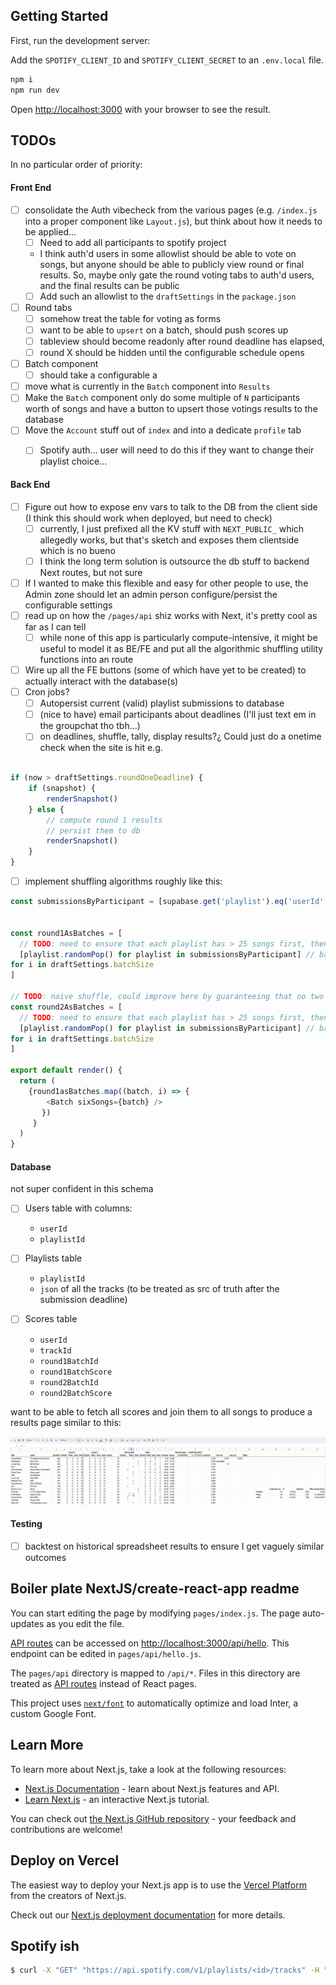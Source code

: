 ## Getting Started

First, run the development server:

Add the `SPOTIFY_CLIENT_ID` and `SPOTIFY_CLIENT_SECRET` to an `.env.local` file.

```bash
npm i
npm run dev
```

Open [http://localhost:3000](http://localhost:3000) with your browser to see the result.

## TODOs
In no particular order of priority:

#### Front End 
- [ ] consolidate the Auth vibecheck from the various pages (e.g. `/index.js` into a proper component like `Layout.js`), but think about how it needs to be applied... 
  - [ ] Need to add all participants to spotify project
  - I think auth'd users in some allowlist should be able to vote on songs, but anyone should be able to publicly view round or final results.  So, maybe only gate the round voting tabs to auth'd users, and the final results can be public
  - [ ] Add such an allowlist to the `draftSettings` in the `package.json`
- [ ] Round tabs
  - [ ] somehow treat the table for voting as forms
  - [ ] want to be able to `upsert` on a batch, should push scores up
  - [ ] tableview should become readonly after round deadline has elapsed, 
  - [ ] round X should be hidden until the configurable schedule opens
- [ ] Batch component
  - [ ] should take a configurable a
- [ ] move what is currently in the `Batch` component into `Results` 
- [ ] Make the `Batch` component only do some multiple of `N` participants worth of songs and have a button to upsert those votings results to the database
- [ ] Move the `Account` stuff out of `index` and into a dedicate `profile` tab
  - [ ] Spotify auth... user will need to do this if they want to change their playlist choice...


#### Back End

- [ ] Figure out how to expose env vars to talk to the DB from the client side (I think this should work when deployed, but need to check)
  - [ ] currently, I just prefixed all the KV stuff with `NEXT_PUBLIC_` which allegedly works, but that's sketch and exposes them clientside which is no bueno
  - [ ] I think the long term solution is outsource the db stuff to backend Next routes, but not sure
- [ ] If I wanted to make this flexible and easy for other people to use, the Admin zone should let an admin person configure/persist the configurable settings
- [ ] read up on how the `/pages/api` shiz works with Next, it's pretty cool as far as I can tell
  - [ ] while none of this app is particularly compute-intensive, it might be useful to model it as BE/FE and put all the algorithmic shuffling utility functions into an route
- [ ] Wire up all the FE buttons (some of which have yet to be created) to actually interact with the database(s)
- [ ] Cron jobs? 
  - [ ] Autopersist current (valid) playlist submissions to database
  - [ ] (nice to have) email participants about deadlines (I'll just text em in the groupchat tho tbh...)
  - [ ] on deadlines, shuffle, tally, display results?¿ Could just do a onetime check when the site is hit e.g. 

```js 

if (now > draftSettings.roundOneDeadline) {
    if (snapshot) {
        renderSnapshot()
    } else {
        // compute round 1 results
        // persist them to db 
        renderSnapshot()
    }
} 
```

- [ ] implement shuffling algorithms roughly like this:

```js
const submissionsByParticipant = [supabase.get('playlist').eq('userId', user.id) in supbase.get('users') ] // should be an array playlists


const round1AsBatches = [ 
  // TODO: need to ensure that each playlist has > 25 songs first, then 
  [playlist.randomPop() for playlist in submissionsByParticipant] // batch
for i in draftSettings.batchSize
]

// TODO: naive shuffle, could improve here by guaranteeing that no two songs are in the same batch from round to round 
const round2AsBatches = [ 
  // TODO: need to ensure that each playlist has > 25 songs first, then 
  [playlist.randomPop() for playlist in submissionsByParticipant] // batch
for i in draftSettings.batchSize
]

export default render() {
  return (
    {round1asBatches.map((batch, i) => {
        <Batch sixSongs={batch} />
       })
     }
  )
}
```

#### Database

not super confident in this schema 
- [ ] Users table with columns: 
  - `userId`
  - `playlistId`

- [ ] Playlists table
  - `playlistId`
  - `json` of all the tracks (to be treated as src of truth after the submission deadline)
- [ ] Scores table
  - `userId`
  - `trackId`
  - `round1BatchId`
  - `round1BatchScore`
  - `round2BatchId`
  - `round2BatchScore`


want to be able to fetch all scores and join them to all songs to produce a results page similar to this:

![](/public/assets/example.png)

#### Testing

- [ ] backtest on historical spreadsheet results to ensure I get vaguely similar outcomes

## Boiler plate NextJS/create-react-app readme

You can start editing the page by modifying `pages/index.js`. The page auto-updates as you edit the file.

[API routes](https://nextjs.org/docs/api-routes/introduction) can be accessed on [http://localhost:3000/api/hello](http://localhost:3000/api/hello). This endpoint can be edited in `pages/api/hello.js`.

The `pages/api` directory is mapped to `/api/*`. Files in this directory are treated as [API routes](https://nextjs.org/docs/api-routes/introduction) instead of React pages.

This project uses [`next/font`](https://nextjs.org/docs/basic-features/font-optimization) to automatically optimize and load Inter, a custom Google Font.

## Learn More

To learn more about Next.js, take a look at the following resources:

- [Next.js Documentation](https://nextjs.org/docs) - learn about Next.js features and API.
- [Learn Next.js](https://nextjs.org/learn) - an interactive Next.js tutorial.

You can check out [the Next.js GitHub repository](https://github.com/vercel/next.js/) - your feedback and contributions are welcome!

## Deploy on Vercel

The easiest way to deploy your Next.js app is to use the [Vercel Platform](https://vercel.com/new?utm_medium=default-template&filter=next.js&utm_source=create-next-app&utm_campaign=create-next-app-readme) from the creators of Next.js.

Check out our [Next.js deployment documentation](https://nextjs.org/docs/deployment) for more details.

## Spotify ish

```bash
$ curl -X "GET" "https://api.spotify.com/v1/playlists/<id>/tracks" -H "Accept: application/json" -H "Content-Type: application/json" -H "Authorization: Bearer <token>"
```